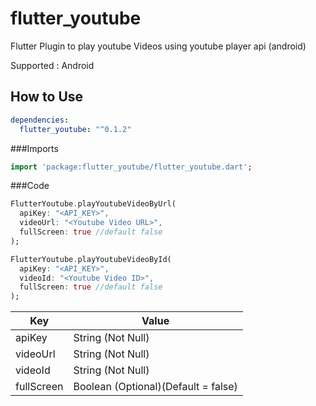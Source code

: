 # flutter_youtube

Flutter Plugin to play youtube Videos using youtube player api (android)

Supported : Android

## How to Use

```yaml
dependencies:
  flutter_youtube: "^0.1.2"
```

###Imports

```dart
import 'package:flutter_youtube/flutter_youtube.dart';
```

###Code

```dart
FlutterYoutube.playYoutubeVideoByUrl(
  apiKey: "<API_KEY>",
  videoUrl: "<Youtube Video URL>",
  fullScreen: true //default false
);
```

```dart
FlutterYoutube.playYoutubeVideoById(
  apiKey: "<API_KEY>",
  videoId: "<Youtube Video ID>",
  fullScreen: true //default false
);
```

Key | Value
------------ | -------------
apiKey | String (Not Null)
videoUrl | String (Not Null)
videoId | String (Not Null)
fullScreen | Boolean (Optional)(Default = false)
